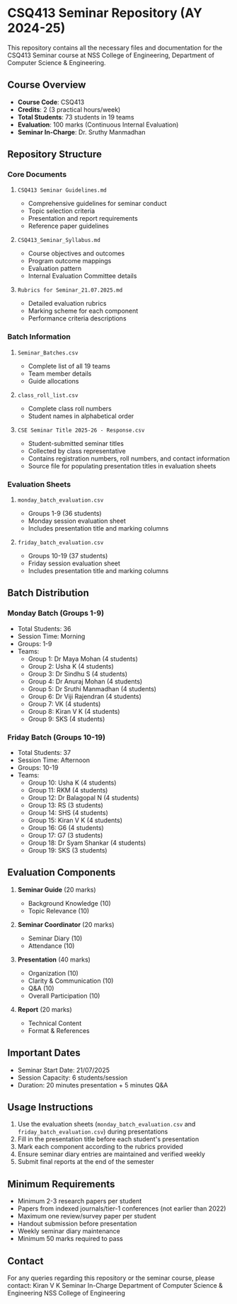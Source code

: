# CSQ413 Seminar Repository (AY 2024-25)

This repository contains all the necessary files and documentation for the CSQ413 Seminar course at NSS College of Engineering, Department of Computer Science & Engineering.

## Course Overview
- **Course Code**: CSQ413
- **Credits**: 2 (3 practical hours/week)
- **Total Students**: 73 students in 19 teams
- **Evaluation**: 100 marks (Continuous Internal Evaluation)
- **Seminar In-Charge**: Dr. Sruthy Manmadhan

## Repository Structure

### Core Documents
1. `CSQ413 Seminar Guidelines.md`
   - Comprehensive guidelines for seminar conduct
   - Topic selection criteria
   - Presentation and report requirements
   - Reference paper guidelines

2. `CSQ413_Seminar_Syllabus.md`
   - Course objectives and outcomes
   - Program outcome mappings
   - Evaluation pattern
   - Internal Evaluation Committee details

3. `Rubrics for Seminar_21.07.2025.md`
   - Detailed evaluation rubrics
   - Marking scheme for each component
   - Performance criteria descriptions

### Batch Information
1. `Seminar_Batches.csv`
   - Complete list of all 19 teams
   - Team member details
   - Guide allocations

2. `class_roll_list.csv`
   - Complete class roll numbers
   - Student names in alphabetical order

3. `CSE Seminar Title 2025-26 - Response.csv`
   - Student-submitted seminar titles
   - Collected by class representative
   - Contains registration numbers, roll numbers, and contact information
   - Source file for populating presentation titles in evaluation sheets

### Evaluation Sheets
1. `monday_batch_evaluation.csv`
   - Groups 1-9 (36 students)
   - Monday session evaluation sheet
   - Includes presentation title and marking columns

2. `friday_batch_evaluation.csv`
   - Groups 10-19 (37 students)
   - Friday session evaluation sheet
   - Includes presentation title and marking columns

## Batch Distribution

### Monday Batch (Groups 1-9)
- Total Students: 36
- Session Time: Morning
- Groups: 1-9
- Teams:
  - Group 1: Dr Maya Mohan (4 students)
  - Group 2: Usha K (4 students)
  - Group 3: Dr Sindhu S (4 students)
  - Group 4: Dr Anuraj Mohan (4 students)
  - Group 5: Dr Sruthi Manmadhan (4 students)
  - Group 6: Dr Viji Rajendran (4 students)
  - Group 7: VK (4 students)
  - Group 8: Kiran V K (4 students)
  - Group 9: SKS (4 students)

### Friday Batch (Groups 10-19)
- Total Students: 37
- Session Time: Afternoon
- Groups: 10-19
- Teams:
  - Group 10: Usha K (4 students)
  - Group 11: RKM (4 students)
  - Group 12: Dr Balagopal N (4 students)
  - Group 13: RS (3 students)
  - Group 14: SHS (4 students)
  - Group 15: Kiran V K (4 students)
  - Group 16: G6 (4 students)
  - Group 17: G7 (3 students)
  - Group 18: Dr Syam Shankar (4 students)
  - Group 19: SKS (3 students)

## Evaluation Components
1. **Seminar Guide** (20 marks)
   - Background Knowledge (10)
   - Topic Relevance (10)

2. **Seminar Coordinator** (20 marks)
   - Seminar Diary (10)
   - Attendance (10)

3. **Presentation** (40 marks)
   - Organization (10)
   - Clarity & Communication (10)
   - Q&A (10)
   - Overall Participation (10)

4. **Report** (20 marks)
   - Technical Content
   - Format & References

## Important Dates
- Seminar Start Date: 21/07/2025
- Session Capacity: 6 students/session
- Duration: 20 minutes presentation + 5 minutes Q&A

## Usage Instructions
1. Use the evaluation sheets (`monday_batch_evaluation.csv` and `friday_batch_evaluation.csv`) during presentations
2. Fill in the presentation title before each student's presentation
3. Mark each component according to the rubrics provided
4. Ensure seminar diary entries are maintained and verified weekly
5. Submit final reports at the end of the semester

## Minimum Requirements
- Minimum 2-3 research papers per student
- Papers from indexed journals/tier-1 conferences (not earlier than 2022)
- Maximum one review/survey paper per student
- Handout submission before presentation
- Weekly seminar diary maintenance
- Minimum 50 marks required to pass

## Contact
For any queries regarding this repository or the seminar course, please contact:
Kiran V K
Seminar In-Charge
Department of Computer Science & Engineering
NSS College of Engineering